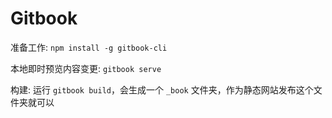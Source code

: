 # Gitbook

准备工作:
`npm install -g gitbook-cli`

本地即时预览内容变更:
`gitbook serve`

构建:
运行 `gitbook build`，会生成一个 `_book` 文件夹，作为静态网站发布这个文件夹就可以


